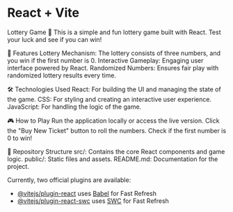 # React + Vite

Lottery Game 🎲
This is a simple and fun lottery game built with React. Test your luck and see if you can win!

🚀 Features
Lottery Mechanism: The lottery consists of three numbers, and you win if the first number is 0.
Interactive Gameplay: Engaging user interface powered by React.
Randomized Numbers: Ensures fair play with randomized lottery results every time.

🛠️ Technologies Used
React: For building the UI and managing the state of the game.
CSS: For styling and creating an interactive user experience.
JavaScript: For handling the logic of the game.

🎮 How to Play
Run the application locally or access the live version.
Click the "Buy New Ticket" button to roll the numbers.
Check if the first number is 0 to win!

📁 Repository Structure
src/: Contains the core React components and game logic.
public/: Static files and assets.
README.md: Documentation for the project.



Currently, two official plugins are available:

- [@vitejs/plugin-react](https://github.com/vitejs/vite-plugin-react/blob/main/packages/plugin-react/README.md) uses [Babel](https://babeljs.io/) for Fast Refresh
- [@vitejs/plugin-react-swc](https://github.com/vitejs/vite-plugin-react-swc) uses [SWC](https://swc.rs/) for Fast Refresh
